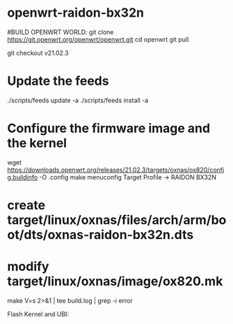 # openwrt-raidon-bx32n

#BUILD OPENWRT WORLD:
  git clone https://git.openwrt.org/openwrt/openwrt.git
  cd openwrt
  git pull
  
  git checkout v21.02.3

  # Update the feeds
  ./scripts/feeds update -a
  ./scripts/feeds install -a

  # Configure the firmware image and the kernel
  wget https://downloads.openwrt.org/releases/21.02.3/targets/oxnas/ox820/config.buildinfo -O .config
  make menuconfig
       Target Profile -> RAIDON BX32N
  # create target/linux/oxnas/files/arch/arm/boot/dts/oxnas-raidon-bx32n.dts
  # modify target/linux/oxnas/image/ox820.mk     
  make V=s 2>&1 | tee build.log | grep -i error
  
Flash Kernel and UBI:

  
